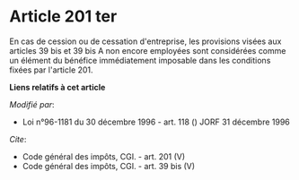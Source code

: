 # Article 201 ter

En cas de cession ou de cessation d'entreprise, les provisions visées aux articles 39 bis et 39 bis A non encore employées
sont considérées comme un élément du bénéfice immédiatement imposable dans les conditions fixées par l'article 201.

**Liens relatifs à cet article**

_Modifié par_:

  - Loi n°96-1181 du 30 décembre 1996 - art. 118 () JORF 31 décembre 1996

_Cite_:

  - Code général des impôts, CGI. - art. 201 (V)
  - Code général des impôts, CGI. - art. 39 bis (V)
